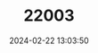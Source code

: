 ---
title: "22003"
category: "Totoaba macdonaldi"
draft: false
date: 2024-02-22 13:03:50
languages:
  French: ["Acoupa Totoaba"]
  Spanish; Castilian: ["Totuava"]
  English: ["Totoaba"]
---